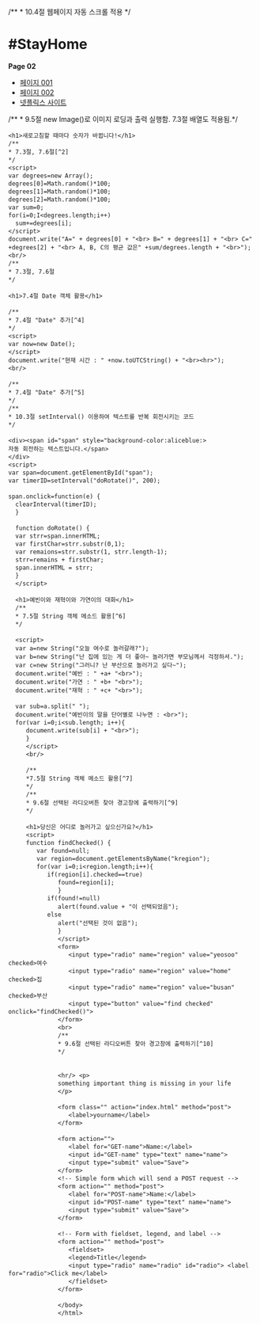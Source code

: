    <html>
   <head>
   <title></title>
     /**
    * 10.4절 웹페이지 자동 스크롤 적용
    */
                <script>
                function startScroll(interval) {
                setInterval("autoscroll()", interval);
                }
                function autoScroll() {
                window.scrollBy(0, 10);
                }
                </script>
                <body onload="startScroll(1000)">
                <h1>#StayHome</h1>
                <p><strong>Page 02</strong></p>
                <script>
                document.write("집에만 있는 당신에게 필요한 것들을 제공하는 홈페이지입니다. <br> 하단 이미지 클릭 시 다양한 풍경을 보여줍니다. <br> 이 페이지에는 자동으로 스크롤되는 기능이 있습니다.");
                </script>
                <ul>
                  <li> <a href="html_001.html"> 페이지 001 </a></li>
                  <li> <a href="html_002.html"> 페이지 002 </a></li>
                  <li> <a href="https://www.netflix.com/kr/"> 넷플릭스 사이트 </a> </li>
                </ul>
                <script>
                var files=["하늘.jpg", "ocean.jpg", "desert.jpg", "forest.jpg"];
                var imgs=new Array();
                for(var i=0;i<files.length;i++){
                  imgs[i]=new Image();
                  imgs[i].src=files[i];
                  }
                                     var next=1;
                                     function change(img){
                                     img.src=imgs[next].src;
                                     next++;
                                     next %=imgs.length;
                                     }
                                     <img style="border:20px ridge wheat" src="하늘.jpg" alt="." width="200" height="200" onclick="change(this)">
    </script>
    /**
    * 9.5절 new Image()로 이미지 로딩과 출력 실행함. 7.3절 배열도 적용됨.*/
    <br>
    
    <h1>새로고침할 때마다 숫자가 바뀝니다!</h1>
    /**
    * 7.3절, 7.6절[^2]
    */
    <script>
    var degrees=new Array();
    degrees[0]=Math.random()*100;
    degrees[1]=Math.random()*100;
    degrees[2]=Math.random()*100;
    var sum=0;
    for(i=0;I<degrees.length;i++)
      sum+=degrees[i];
    </script>
    document.write("A=" + degrees[0] + "<br> B=" + degrees[1] + "<br> C=" +degrees[2] + "<br> A, B, C의 평균 값은" +sum/degrees.length + "<br>");
    <br/>
    /**
    * 7.3절, 7.6절
    */
    
    <h1>7.4절 Date 객체 활용</h1>
    
    /**
    * 7.4절 "Date" 추가[^4]
    */
    <script>
    var now=new Date();
    </script>
    document.write("현재 시간 : " +now.toUTCString() + "<br><hr>");
    <br/>
    
    /**
    * 7.4절 "Date" 추가[^5]
    */
    /**
    * 10.3절 setInterval() 이용하여 텍스트를 반복 회전시키는 코드
    */
    
    <div><span id="span" style="background-color:aliceblue:>
    자동 회전하는 텍스트입니다.</span>
    </div>
    <script>
    var span=document.getElementById("span");
    var timerID=setInterval("doRotate()", 200);
    
    span.onclick=function(e) {
      clearInterval(timerID);
      }
      
      function doRotate() {
      var strr=span.innerHTML;
      var firstChar=strr.substr(0,1);
      var remaions=strr.substr(1, strr.length-1);
      strr=remains + firstChar;
      span.innerHTML = strr;
      }
      </script>
      
      <h1>예빈이와 재혁이와 가연이의 대화</h1>
      /**
      * 7.5절 String 객체 메소드 활용[^6]
      */
      
      <script>
      var a=new String("오늘 여수로 놀러갈래?");
      var b=new String("난 집에 있는 게 더 좋아~ 놀러가면 부모님께서 걱정하셔.");
      var c=new String("그러니? 난 부산으로 놀러가고 싶다~");
      document.write("예빈 : " +a+ "<br>");
      document.write("가연 : " +b+ "<br>");
      document.write("재혁 : " +c+ "<br>");
      
      var sub=a.split(" ");
      document.write("예빈이의 말을 단어별로 나누면 : <br>");
      for(var i=0;i<sub.length; i++){
         document.write(sub[i] + "<br>");
         }
         </script>
         <br/>
         
         /**
         *7.5절 String 객체 메소드 활용[^7]
         */
         /**
         * 9.6절 선택된 라디오버튼 찾아 경고창에 출력하기[^9]
         */
         
         <h1>당신은 어디로 놀러가고 싶으신가요?</h1>
         <script>
         function findChecked() {
            var found=null;
            var region=document.getElementsByName("kregion");
            for(var i=0;i<region.length;i++){
               if(region[i].checked==true)
                  found=region[i];
                  }
               if(found!=null)
                  alert(found.value + "이 선택되었음");
               else
                  alert("선택된 것이 없음");
                  }
                  </script>
                  <form>
                     <input type="radio" name="region" value="yeosoo" checked>여수
                     <input type="radio" name="region" value="home" checked>집
                     <input type="radio" name="region" value="busan" checked>부산
                     <input type="button" value="find checked" onclick="findChecked()">
                  </form>
                  <br>
                  /**
                  * 9.6절 선택된 라디오버튼 찾아 경고창에 출력하기[^10]
                  */
                  
                  
                  <hr/> <p>
                  something important thing is missing in your life
                  </p>
                  
                  <form class="" action="index.html" method="post">
                     <label>yourname</label>
                  </form>

                  <form action="">
                     <label for="GET-name">Name:</label>
                     <input id="GET-name" type="text" name="name">
                     <input type="submit" value="Save">
                  </form>
                  <!-- Simple form which will send a POST request -->
                  <form action="" method="post">
                     <label for="POST-name">Name:</label>
                     <input id="POST-name" type="text" name="name">
                     <input type="submit" value="Save">
                  </form>

                  <!-- Form with fieldset, legend, and label -->
                  <form action="" method="post">
                     <fieldset>
                     <legend>Title</legend>
                     <input type="radio" name="radio" id="radio"> <label for="radio">Click me</label>
                     </fieldset>
                  </form>
                  
                  </body>
                  </html>

